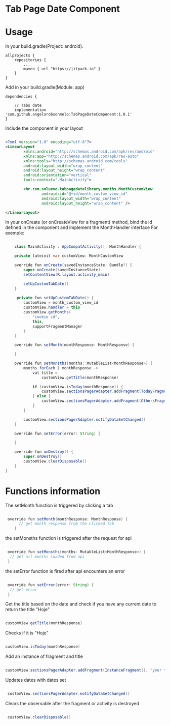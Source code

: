# Tab Page Date Component

# Usage

In your build.gradle(Project: android).
```
allprojects {
    repositories {
        ...
        maven { url "https://jitpack.io" }
    }
}

```

Add in your build.gradle(Module: app) 

```
dependencies {
 
    // Tabs date
    implementation 'com.github.angelorobsonmelo:TabPageDateComponent:1.0.1'
}

```

Include the component in your layout

```xml

<?xml version="1.0" encoding="utf-8"?>
<LinearLayout
        xmlns:android="http://schemas.android.com/apk/res/android"
        xmlns:app="http://schemas.android.com/apk/res-auto"
        xmlns:tools="http://schemas.android.com/tools"
        android:layout_width="wrap_content"
        android:layout_height="wrap_content"
        android:orientation="vertical"
        tools:context=".MainActivity">

        <br.com.soluevo.tabpagedatelibrary.months.MonthCustomView
                android:id="@+id/month_custom_view_id"
                android:layout_width="wrap_content"
                android:layout_height="wrap_content" />

</LinearLayout>

```

In your onCreate (or onCreateView for a fragment) method, bind the id defined in the component and implement the MonthHandler interface
For exemple:

```Java

    class MainActivity : AppCompatActivity(), MonthHandler {

    private lateinit var customView: MonthCustomView

    override fun onCreate(savedInstanceState: Bundle?) {
        super.onCreate(savedInstanceState)
        setContentView(R.layout.activity_main)

        setUpCustomTabDate()
    }
    
     private fun setUpCustomTabDate() {
        customView = month_custom_view_id
        customView.handler = this
        customView.getMonths(
            "cookie id",
            this,
            supportFragmentManager
        )
    }

    override fun setMonth(monthResponse: MonthResponse) {

    }

    override fun setMonsths(months: MutableList<MonthResponse>) {
        months.forEach { monthResponse ->
            val title =
                customView.getTitle(monthResponse)

            if (customView.isToday(monthResponse)) {
                customView.sectionsPagerAdapter.addFragment(TodayFragment(), title)
            } else {
                customView.sectionsPagerAdapter.addFragment(OthersFragment(), title)
            }
        }

        customView.sectionsPagerAdapter.notifyDataSetChanged()
    }

    override fun setError(error: String) {

    }

    override fun onDestroy() {
        super.onDestroy()
        customView.clearDisposable()
    }
}

```

# Functions information 

The setMonth function is triggered by clicking a tab

```java

 override fun setMonth(monthResponse: MonthResponse) {
      // get month response from the clicked tab
    }

```

the setMonsths function is triggered after the request for api

```java

 override fun setMonsths(months: MutableList<MonthResponse>) { 
  // get all months loaded from api
 }

```

the setError function is fired after api encounters an error

```java

 override fun setError(error: String) { 
  // get error
 }

```

Get the title based on the date and check if you have any current date to return the title "Hoje"

```java

customView.getTitle(monthResponse)

```

Checks if it is "Hoje"

```java

customView.isToday(monthResponse)

```

Add an instance of fragment and title

```java

customView.sectionsPagerAdapter.addFragment(InstanceFragment(), "your title")

```

Updates dates with dates set

```java

 customView.sectionsPagerAdapter.notifyDataSetChanged()

```

Clears the observable after the fragment or activity is destroyed

```java

 customView.clearDisposable()

```
